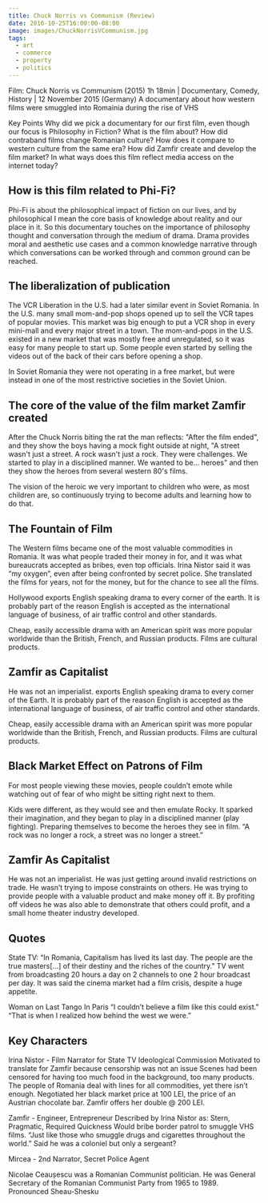 ```yaml
---
title: Chuck Norris vs Communism (Review)
date: 2016-10-25T16:00:00-08:00
image: images/ChuckNorrisVCommunism.jpg
tags:
  - art
  - commerce
  - property
  - politics
---
```

Film: Chuck Norris vs Communism (2015)
1h 18min | Documentary, Comedy, History | 12 November 2015 (Germany)
A documentary about how western films were smuggled into Romainia during the rise of VHS

Key Points
Why did we pick a documentary for our first film, even though our focus is Philosophy in Fiction?
What is the film about?
How did contraband films change Romanian culture? How does it compare to western culture from the same era?
How did Zamfir create and develop the film market?
In what ways does this film reflect media access on the internet today?

## How is this film related to Phi-Fi?

Phi-Fi is about the philosophical impact of fiction on our lives, and by philosophical I mean the core basis of knowledge about reality and our place in it. So this documentary touches on the importance of philosophy thought and conversation through the medium of drama. Drama provides moral and aesthetic use cases and a common knowledge narrative through which conversations can be worked through and common ground can be reached.<!--more-->
<h2>The liberalization of publication</h2>
The VCR Liberation in the U.S. had a later similar event in Soviet Romania. In the U.S. many small mom-and-pop shops opened up to sell the VCR tapes of popular movies. This market was big enough to put a VCR shop in every mini-mall and every major street in a town. The mom-and-pops in the U.S. existed in a new market that was mostly free and unregulated, so it was easy for many people to start up. Some people even started by selling the videos out of the back of their cars before opening a shop.

In Soviet Romania they were not operating in a free market, but were instead in one of the most restrictive societies in the Soviet Union.
<h2>The core of the value of the film market Zamfir created</h2>
After the Chuck Norris biting the rat the man reflects:
"After the film ended", and they show the boys having a mock fight outside at night, "A street wasn't just a street. A rock wasn't just a rock. They were challenges. We started to play in a disciplined manner. We wanted to be... heroes" and then they show the heroes from several western 80's films.

The vision of the heroic we very important to children who were, as most children are, so continuously trying to become adults and learning how to do that.

## The Fountain of Film

The Western films became one of the most valuable commodities in Romania. It was what people traded their money in for, and it was what bureaucrats accepted as bribes, even top officials. Irina Nistor said it was “my oxygen”, even after being confronted by secret police. She translated the films for years, not for the money, but for the chance to see all the films.

Hollywood exports English speaking drama to every corner of the earth. It is probably part of the reason English is accepted as the international language of business, of air traffic control and other standards.

Cheap, easily accessible drama with an American spirit was more popular worldwide than the British, French, and Russian products. Films are cultural products.

## Zamfir as Capitalist

He was not an imperialist.
exports English speaking drama to every corner of the Earth. It is probably part of the reason English is accepted as the international language of business, of air traffic control and other standards.

Cheap, easily accessible drama with an American spirit was more popular worldwide than the British, French, and Russian products. Films are cultural products.

## Black Market Effect on Patrons of Film

For most people viewing these movies, people couldn’t emote while watching out of fear of who might be sitting right next to them.

Kids were different, as they would see and then emulate Rocky. It sparked their imagination, and they began to play in a disciplined manner (play fighting). Preparing themselves to become the heroes they see in film. “A rock was no longer a rock, a street was no longer a street.”

## Zamfir As Capitalist

He was not an imperialist. He was just getting around invalid restrictions on trade. He wasn’t trying to impose constraints on others.
He was trying to provide people with a valuable product and make money off it.
By profiting off videos he was also able to demonstrate that others could profit, and a small home theater industry developed.

## Quotes
State TV:
“In Romania, Capitalism has lived its last day. The people are the true masters[...] of their destiny and the riches of the country.”
TV went from broadcasting 20 hours a day on 2 channels to one 2 hour broadcast per day.
It was said the cinema market had a film crisis, despite a huge appetite.

Woman on Last Tango In Paris
“I couldn’t believe a film like this could exist.”
“That is when I realized how behind the west we were.”

## Key Characters

Irina Nistor - Film Narrator for State TV Ideological Commission
Motivated to translate for Zamfir because censorship was not an issue
Scenes had been censored for having too much food in the background, too many products. The people of Romania deal with lines for all commodities, yet there isn’t enough.
Negotiated her black market price at 100 LEI, the price of an Austrian chocolate bar. Zamfir offers her double @ 200 LEI.

Zamfir - Engineer, Entrepreneur
Described by Irina Nistor as: Stern, Pragmatic, Required Quickness
Would bribe border patrol to smuggle VHS films. “Just like those who smuggle drugs and cigarettes throughout the world.”
Said he was a coloniel but only a sergeant?

Mircea - 2nd Narrator, Secret Police Agent

Nicolae Ceaușescu was a Romanian Communist politician. He was General Secretary of the Romanian Communist Party from 1965 to 1989. Pronounced Sheau-Shesku